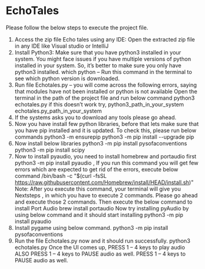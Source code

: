 # EchoTales

Please follow the below steps to execute the project file.
1. Access the zip file Echo tales using any IDE: Open the extracted zip file in any IDE
like Visual studio or IntelliJ
2. Install Python3: Make sure that you have python3 installed in your system. You might
face issues if you have multiple versions of python installed in your system. So, it’s better
to make sure you only have python3 installed.
which python – Run this command in the terminal to see which python version is
downloaded.
3. Run file Echotales.py – you will come across the following errors, saying that modules
have not been installed or python is not available
Open the terminal in the path of the project file and run below command
python3 echotales.py
if this doesn’t work try,
python3_path_in_your_system echotales.py_path_in_your_system
4. If the systems asks you to download any tools please go ahead.
5. Now you have install few python libraries, before that lets make sure that you have pip
installed and it is updated. To check this, please run below commands
python3 -m ensurepip
python3 -m pip install --upgrade pip
6. Now install below libraries
python3 -m pip install pysofaconventions
python3 -m pip install scipy
7. Now to install pyaudio, you need to install homebrew and portaudio first
python3 -m pip install pyaudio , If you run this command you will get few errors which
are expected to get rid of the errors, execute below command
/bin/bash -c "$(curl -fsSL
https://raw.githubusercontent.com/Homebrew/install/HEAD/install.sh)"
Note: After you execute this command, your terminal will give you Nextsteps , in which
you have to execute 2 commands. Please go ahead and execute those 2 commands.
Then execute the below command to install Port Audio
brew install portaudio
Now try installing pyAudio by using below command and it should start installing
python3 -m pip install pyaudio
8. Install pygame using below command.
python3 -m pip install pysofaconventions
9. Run the file Echotales.py now and it should run successfully.
python3 echotales.py
Once the UI comes up,
PRESS 1 – 4 keys to play audio
ALSO
PRESS 1 – 4 keys to PAUSE audio as well.
PRESS 1 – 4 keys to PAUSE audio as well.

